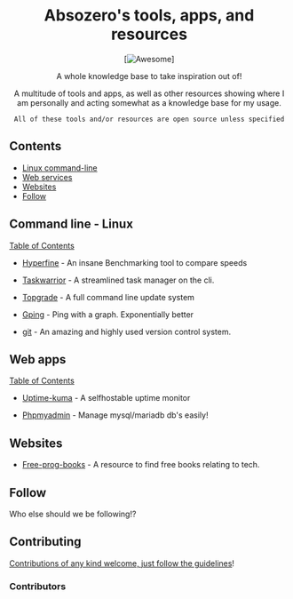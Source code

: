 <div align="center">

<!-- title -->

<!--lint ignore no-dead-urls-->
# Absozero's tools, apps, and resources
[![Awesome](https://awesome.re/badge.svg)]

<!-- subtitle -->

A whole knowledge base to take inspiration out of!

<!-- image -->

<!-- <a href="" target="_blank" rel="noopener noreferrer">
  <img src="" />
</a> -->

<!-- description -->

A multitude of tools and apps, as well as other resources showing where I am personally and acting somewhat as a knowledge base for my usage.

```
All of these tools and/or resources are open source unless specified
```

</div>

<!-- TOC -->

## Contents

- [Linux command-line](#command-line---linux)
- [Web services](#web-apps)
- [Websites](#websites)
- [Follow](#follow)

<!-- CONTENT -->

## Command line - Linux
[Table of Contents](#contents)


- [Hyperfine](https://github.com/sharkdp/hyperfine) - An insane Benchmarking tool to compare speeds 

- [Taskwarrior](https://github.com/GothenburgBitFactory/taskwarrior) - A streamlined task manager on the cli.

- [Topgrade](https://github.com/r-darwish/topgrade) - A full command line update system

- [Gping](https://github.com/orf/gping) - Ping with a graph. Exponentially better

- [git](https://git.kernel.org/pub/scm/git/git.git) - An amazing and highly used version control system.


## Web apps
[Table of Contents](#contents)

- [Uptime-kuma](https://github.com/louislam/uptime-kuma) - A selfhostable uptime monitor

- [Phpmyadmin]() - Manage mysql/mariadb db's easily!

<!-- END CONTENT -->

## Websites

- [Free-prog-books](https://ebookfoundation.github.io/free-programming-books) - A resource to find free books relating to tech.

## Follow

<!-- list people worth following on social sites (Twitter, LinkedIn, GitHub, YouTube etc.) -->

Who else should we be following!?

## Contributing

[Contributions of any kind welcome, just follow the guidelines](contributing.md)!

### Contributors

<!-- [Thanks goes to these contributors](https://github.com/TODO_YOUR_REPO_NAME_HERE/graphs/contributors)! -->
